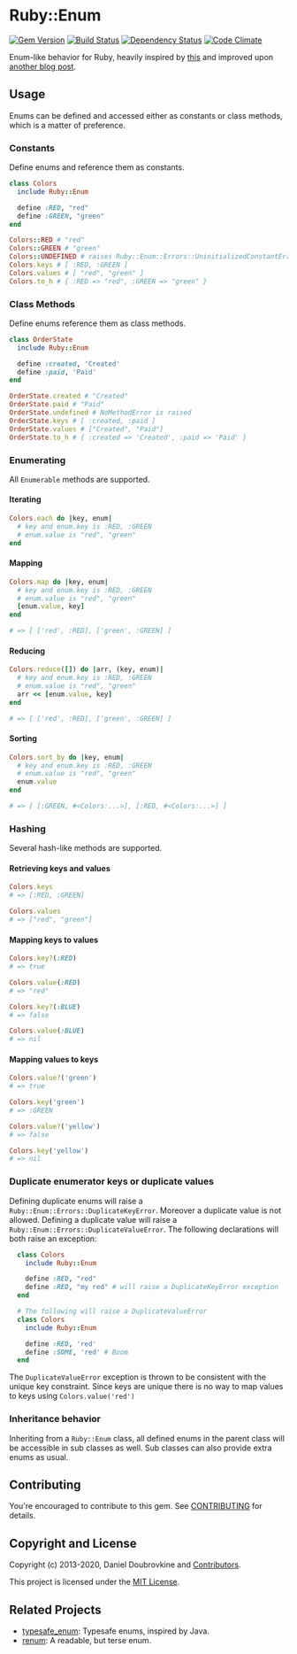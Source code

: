 Ruby::Enum
==========

[![Gem Version](http://img.shields.io/gem/v/ruby-enum.svg)](http://badge.fury.io/rb/ruby-enum)
[![Build Status](http://img.shields.io/travis/dblock/ruby-enum.svg)](https://travis-ci.org/dblock/ruby-enum)
[![Dependency Status](https://gemnasium.com/dblock/ruby-enum.svg)](https://gemnasium.com/dblock/ruby-enum)
[![Code Climate](https://codeclimate.com/github/dblock/ruby-enum.svg)](https://codeclimate.com/github/dblock/ruby-enum)

Enum-like behavior for Ruby, heavily inspired by [this](http://www.rubyfleebie.com/enumerations-and-ruby) and improved upon [another blog post](http://code.dblock.org/how-to-define-enums-in-ruby).

## Usage

Enums can be defined and accessed either as constants or class methods, which is a matter of preference.

### Constants

Define enums and reference them as constants.

``` ruby
class Colors
  include Ruby::Enum

  define :RED, "red"
  define :GREEN, "green"
end
```

``` ruby
Colors::RED # "red"
Colors::GREEN # "green"
Colors::UNDEFINED # raises Ruby::Enum::Errors::UninitializedConstantError
Colors.keys # [ :RED, :GREEN ]
Colors.values # [ "red", "green" ]
Colors.to_h # { :RED => "red", :GREEN => "green" }
```

### Class Methods

Define enums reference them as class methods.

``` ruby
class OrderState
  include Ruby::Enum

  define :created, 'Created'
  define :paid, 'Paid'
end
```

```ruby
OrderState.created # "Created"
OrderState.paid # "Paid"
OrderState.undefined # NoMethodError is raised
OrderState.keys # [ :created, :paid ]
OrderState.values # ["Created", "Paid"]
OrderState.to_h # { :created => 'Created', :paid => 'Paid' }
```

### Enumerating

All `Enumerable` methods are supported.

#### Iterating

``` ruby
Colors.each do |key, enum|
  # key and enum.key is :RED, :GREEN
  # enum.value is "red", "green"
end
```

#### Mapping

``` ruby
Colors.map do |key, enum|
  # key and enum.key is :RED, :GREEN
  # enum.value is "red", "green"
  [enum.value, key]
end

# => [ ['red', :RED], ['green', :GREEN] ]
```

#### Reducing

``` ruby
Colors.reduce([]) do |arr, (key, enum)|
  # key and enum.key is :RED, :GREEN
  # enum.value is "red", "green"
  arr << [enum.value, key]
end

# => [ ['red', :RED], ['green', :GREEN] ]
```

#### Sorting
``` ruby
Colors.sort_by do |key, enum|
  # key and enum.key is :RED, :GREEN
  # enum.value is "red", "green"
  enum.value
end

# => [ [:GREEN, #<Colors:...>], [:RED, #<Colors:...>] ]
```

### Hashing

Several hash-like methods are supported.

#### Retrieving keys and values

``` ruby
Colors.keys
# => [:RED, :GREEN]

Colors.values
# => ["red", "green"]
```

#### Mapping keys to values

``` ruby
Colors.key?(:RED)
# => true

Colors.value(:RED)
# => "red"

Colors.key?(:BLUE)
# => false

Colors.value(:BLUE)
# => nil
```

#### Mapping values to keys

``` ruby
Colors.value?('green')
# => true

Colors.key('green')
# => :GREEN

Colors.value?('yellow')
# => false

Colors.key('yellow')
# => nil
```

### Duplicate enumerator keys or duplicate values

Defining duplicate enums will raise a `Ruby::Enum::Errors::DuplicateKeyError`. Moreover a duplicate
value is not allowed. Defining a duplicate value will raise a `Ruby::Enum::Errors::DuplicateValueError`.
The following declarations will both raise an exception:

```ruby
  class Colors
    include Ruby::Enum

    define :RED, "red"
    define :RED, "my red" # will raise a DuplicateKeyError exception
  end

  # The following will raise a DuplicateValueError
  class Colors
    include Ruby::Enum

    define :RED, 'red'
    define :SOME, 'red' # Boom
  end
```

The `DuplicateValueError` exception is thrown to be consistent with the unique key constraint.
Since keys are unique there is no way to map values to keys using `Colors.value('red')`

### Inheritance behavior

Inheriting from a `Ruby::Enum` class, all defined enums in the parent class will be accessible in sub classes as well.
Sub classes can also provide extra enums as usual.

## Contributing

You're encouraged to contribute to this gem. See [CONTRIBUTING](CONTRIBUTING.md) for details.

## Copyright and License

Copyright (c) 2013-2020, Daniel Doubrovkine and [Contributors](CHANGELOG.md).

This project is licensed under the [MIT License](LICENSE.md).

## Related Projects

* [typesafe_enum](https://github.com/dmolesUC3/typesafe_enum): Typesafe enums, inspired by Java.
* [renum](https://github.com/duelinmarkers/renum): A readable, but terse enum.
